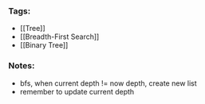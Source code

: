 ### Tags:
- [[Tree]]
- [[Breadth-First Search]]
- [[Binary Tree]]
### Notes:
- bfs, when current depth != now depth, create new list
- remember to update current depth

